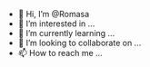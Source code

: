 - 👋 Hi, I’m @Romasa
- 👀 I’m interested in ...
- 🌱 I’m currently learning ...
- 💞️ I’m looking to collaborate on ...
- 📫 How to reach me ...

<!---
Romasa/Romasa is a ✨ special ✨ repository because its `README.md` (this file) appears on your GitHub profile.
You can click the Preview link to take a look at your changes.
--->
